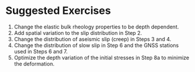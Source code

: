# Suggested Exercises

1. Change the elastic bulk rheology properties to be depth dependent.
2. Add spatial variation to the slip distribution in Step 2.
3. Change the distribution of aseismic slip (creep) in Steps 3 and 4.
4. Change the distribution of slow slip in Step 6 and the GNSS stations used in Steps 6 and 7.
5. Optimize the depth variation of the initial stresses in Step 8a to minimize the deformation.
